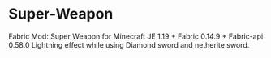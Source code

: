 # Super-Weapon
Fabric Mod: Super Weapon for Minecraft JE 1.19 + Fabric 0.14.9 + Fabric-api 0.58.0
Lightning effect while using Diamond sword and netherite sword.
